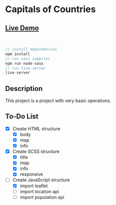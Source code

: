 # Capitals of Countries

## [Live Demo](https://cihat.github.io/capitals/)

<br>

```javascript
// install dependencies
npm install
// run sass compiler
npm run node-sass
// run live-server
live-server
```

## Description

This project is a project with very basic operations.

## To-Do List

- [x] Create HTML structure
  - [x] body
  - [x] map
  - [x] info
- [x] Create SCSS structure
  - [x] title
  - [x] map
  - [x] info
  - [x] responsive
- [ ] Create JavaScript structure
  - [x] import leaflet
  - [ ] import location api
  - [ ] import population api
